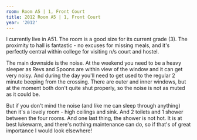 ```yaml
---
room: Room A5 | 1, Front Court
title: 2012 Room A5 | 1, Front Court
year: '2012'
---
```


I currently live in A51. The room is a good size for its current grade (3). The proximity to hall is fantastic - no excuses for missing meals, and it's perfectly central within college for visiting n/s court and hostel.

The main downside is the noise. At the weekend you need to be a heavy sleeper as Revs and Spoons are within view of the window and it can get very noisy. And during the day you'll need to get used to the regular 2 minute beeping from the crossing. There are outer and inner windows, but at the moment both don't quite shut properly, so the noise is not as muted as it could be.

But if you don't mind the noise (and like me can sleep through anything) then it's a lovely room - high ceilings and sink. And 2 toilets and 1 shower between the four rooms. And one last thing, the shower is not hot. It is at best lukewarm, and there's nothing maintenance can do, so if that's of great importance I would look elsewhere!